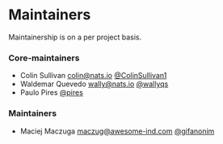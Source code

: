 # Maintainers

Maintainership is on a per project basis.

### Core-maintainers
  - Colin Sullivan <colin@nats.io> [@ColinSullivan1](https://github.com/ColinSullivan1)
  - Waldemar Quevedo <wally@nats.io> [@wallyqs](https://github.com/wallyqs)
  - Paulo Pires [@pires](https://github.com/pires)

### Maintainers
  - Maciej Maczuga <maczug@awesome-ind.com> [@gifanonim](https://github.com/gifanonim)